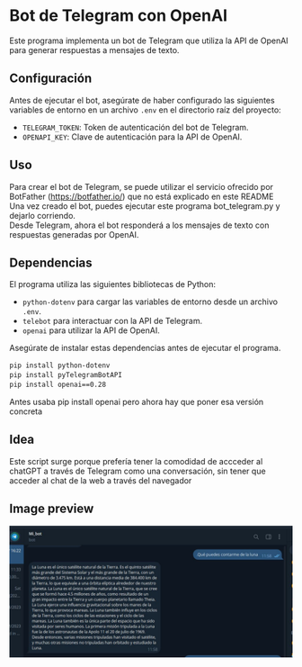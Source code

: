 # Bot de Telegram con OpenAI
Este programa implementa un bot de Telegram que utiliza la API de OpenAI para generar respuestas a mensajes de texto.

## Configuración
Antes de ejecutar el bot, asegúrate de haber configurado las siguientes variables de entorno en un archivo `.env` en el directorio raíz del proyecto:

- `TELEGRAM_TOKEN`: Token de autenticación del bot de Telegram.
- `OPENAPI_KEY`: Clave de autenticación para la API de OpenAI.

## Uso
Para crear el bot de Telegram, se puede utilizar el servicio ofrecido por BotFather (https://botfather.io/) que no está explicado en este README  
Una vez creado el bot, puedes ejecutar este programa bot_telegram.py y dejarlo corriendo.  
Desde Telegram, ahora el bot responderá a los mensajes de texto con respuestas generadas por OpenAI. 

## Dependencias
El programa utiliza las siguientes bibliotecas de Python:

- `python-dotenv` para cargar las variables de entorno desde un archivo `.env`.
- `telebot` para interactuar con la API de Telegram.
- `openai` para utilizar la API de OpenAI.

Asegúrate de instalar estas dependencias antes de ejecutar el programa.

```bash
pip install python-dotenv
pip install pyTelegramBotAPI
pip install openai==0.28
```

Antes usaba
pip install openai
pero ahora hay que poner esa versión concreta

## Idea
Este script surge porque prefería tener la comodidad de accceder al chatGPT a través de Telegram como una conversación, sin tener que acceder al chat de la web a través del navegador

## Image preview
![Preview](https://raw.githubusercontent.com/isromar/Python/main/telegram%20bot/preview.JPG)